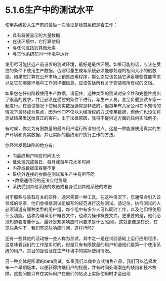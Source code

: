 # 5.1.6生产中的测试水平

使用系统投入生产前的最后一次验证是检查系统是否工作：

- 具有将要显示的大量数据
- 在该环境中，它打算使用
- 与任何连接到其他元素
- 与其他系统在同一环境中运行

使用尽可能接近产品设置的测试环境，最好是最终环境。如果可能的话，应该在受控的条件下使用生产数据，否则尽量生成与系统必须能够处理的相同大小的假数据。如果您打算在公开市场上销售应用程序，那么您应该包括它满足哪些性能需求以及它在哪些环境中工作的详细信息。应该包括所有关于安装和所有权的文档。

如果您在任何阶段使用生产数据，请记住，这种类型的测试对安全性和完整性提出了很高的要求，并且必须在受控的条件下进行，与生产人员，甚至负载测试专家一起进行。在测试情况下使用真实数据通常是非法的，但每年有几家公司在不知情的情况下最终成为焦点，因为他们不仅以未经授权的方式使用数据，但他们也设法将测试结果发送给真正的客户。出于法律原因，我将不提供这方面的任何实际例子。

有时候，你会为有限数量的最终用户运行所谓的试点。这是一种能够使用真实的生产环境和真实数据，并让实际的最终用户执行工作的方法。

你经常发现缺陷的地方有:
- 向最终用户响应时间太长
- 批处理完成每日、每月或每年花太多时间
- 内存或数据库容量不足
- 系统外连接的参数在测试和生产中有所不同
- •数据通信网络无法应付负载
- 系统受到其他系统的攻击或自身受到其他系统的攻击

对于那些与装载有关的部件，通常需要一种工具。在这种情况下，您通常会引入该领域的专家，他们会根据测试组编写的规范进行这些测试。请记住，执行测试的人必须知道有哪种类型的用户组，每个组中有多少人可以同时工作，以及他们将使用什么功能。这称为编译用户概要文件，也称为操作概要文件。更重要的是，他们必须知道要度量什么，最好是知道响应时间要求是什么!否则，这就更像是在说，在这些条件下，我们有这些响应时间，这样行吗?

还有一些其他的活动被一些人称为测试。其中之一是在试验基础上运行应用程序。这意味着我们的工作是实时的，但是只有有限数量的用户知道他们是第一个使用系统的用户。其目的是验证在生产环境中的实际使用情况。

另一种变体是所谓的beta测试。如果我们以商业方式销售产品，我们可以选择发布一个早期版本，以便获得终端用户的视图，并有时间处理潜在的缺陷和技术故障，这些问题只有在实际用户在他们的站点上实际使用时才会出现

